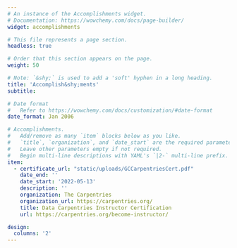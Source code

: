 ```yaml
---
# An instance of the Accomplishments widget.
# Documentation: https://wowchemy.com/docs/page-builder/
widget: accomplishments

# This file represents a page section.
headless: true

# Order that this section appears on the page.
weight: 50

# Note: `&shy;` is used to add a 'soft' hyphen in a long heading.
title: 'Accomplish&shy;ments'
subtitle:

# Date format
#   Refer to https://wowchemy.com/docs/customization/#date-format
date_format: Jan 2006

# Accomplishments.
#   Add/remove as many `item` blocks below as you like.
#   `title`, `organization`, and `date_start` are the required parameters.
#   Leave other parameters empty if not required.
#   Begin multi-line descriptions with YAML's `|2-` multi-line prefix.
item:
  - certificate_url: "static/uploads/GCCarpentriesCert.pdf"
    date_end: ''
    date_start: '2022-05-13'
    description: ''
    organization: The Carpentries
    organization_url: https://carpentries.org/
    title: Data Carpentries Instructor Certification
    url: https://carpentries.org/become-instructor/ 

design:
  columns: '2'
---
```

